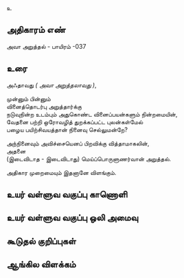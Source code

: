 உ


## அதிகாரம் எண்

அவா அறுத்தல் - பாயிரம் -037

## உரை

அஃதாவது _( அவா அறுத்தலாவது )_,  

முன்னும் பின்னும்  
வினைத்தொடர்பு அறுத்தார்க்கு  
நடுவுநின்ற உடம்பும் அதுகொண்ட வினைப்பயன்களும் நின்றமையின்,  
வேதனை பற்றி ஒரோவழித் துறக்கப்பட்ட புலன்கள்மேல்  
பழைய பயிற்சிவயத்தான் நினைவு செல்லுமன்றே?  

அந்நினைவும் அவிச்சையெனப் பிறவிக்கு வித்தாமாகலின்,  
அதனை  
(இடைவிடாத - இடைவிடாது) மெய்ப்பொருளுணர்வான் அறுத்தல்.  

அதிகார முறைமையும் இதனானே விளங்கும்.


## உயர் வள்ளுவ வகுப்பு காணொளி


## உயர் வள்ளுவ வகுப்பு ஒலி அமைவு 


## கூடுதல் குறிப்புகள்


## ஆங்கில விளக்கம்

